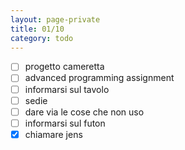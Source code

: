 ```yaml
--- 
layout: page-private
title: 01/10
category: todo
---
```


- [ ] progetto cameretta
- [ ] advanced programming assignment
- [ ] informarsi sul tavolo
- [ ] sedie
- [ ] dare via le cose che non uso
- [ ] informarsi sul futon
- [x] chiamare jens

